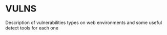 # VULNS

Description of vulnerabilities types on web environments and some useful detect tools for each one

